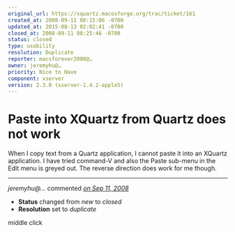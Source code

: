 ```yaml
---
original_url: https://xquartz.macosforge.org/trac/ticket/161
created_at: 2008-09-11 08:15:06 -0700
updated_at: 2015-08-13 02:02:41 -0700
closed_at: 2008-09-11 08:25:46 -0700
status: closed
type: usability
resolution: Duplicate
reporter: macsforever2000@…
owner: jeremyhu@…
priority: Nice to Have
component: xserver
version: 2.3.0 (xserver-1.4.2-apple5)
---
```


Paste into XQuartz from Quartz does not work
============================================


When I copy text from a Quartz application, I cannot paste it into an XQuartz application. I have tried command-V and also the Paste sub-menu in the Edit menu is greyed out. The reverse direction does work for me though.



---

*jeremyhu@…* commented *[on Sep 11, 2008](https://xquartz.macosforge.org/trac/ticket/161#comment:1 "September 11, 2008 at 8:25 AM PDT")*

-   **Status** changed from *new* to *closed*
-   **Resolution** set to *duplicate*

middle click



